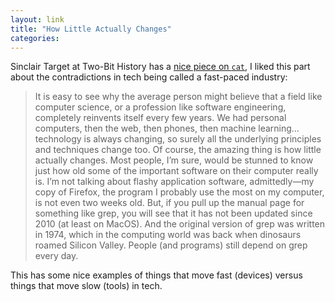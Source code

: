 ```yaml
---
layout: link
title: "How Little Actually Changes"
categories: 
---
```


Sinclair Target at Two-Bit History has a [nice piece on `cat`](https://twobithistory.org/2018/11/12/cat.html), I liked this part about the contradictions in tech being called a fast-paced industry:

> It is easy to see why the average person might believe that a field like computer science, or a profession like software engineering, completely reinvents itself every few years. We had personal computers, then the web, then phones, then machine learning… technology is always changing, so surely all the underlying principles and techniques change too. Of course, the amazing thing is how little actually changes. Most people, I’m sure, would be stunned to know just how old some of the important software on their computer really is. I’m not talking about flashy application software, admittedly—my copy of Firefox, the program I probably use the most on my computer, is not even two weeks old. But, if you pull up the manual page for something like grep, you will see that it has not been updated since 2010 (at least on MacOS). And the original version of grep was written in 1974, which in the computing world was back when dinosaurs roamed Silicon Valley. People (and programs) still depend on grep every day.

This has some nice examples of things that move fast (devices) versus things that move slow (tools) in tech.